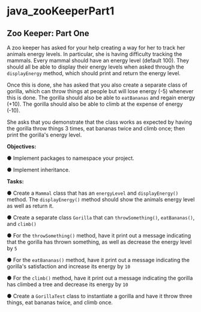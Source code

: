 # java_zooKeeperPart1

## Zoo Keeper: Part One

A zoo keeper has asked for your help creating a way for her to track her animals energy levels. In particular, she is having difficulty tracking the mammals. Every mammal should have an energy level (default 100). They should all be able to display their energy levels when asked through the ```displayEnergy``` method, which should print and return the energy level.

Once this is done, she has asked that you also create a separate class of gorilla, which can throw things at people but will lose energy (-5) whenever this is done. The gorilla should also be able to ```eatBananas``` and regain energy (+10). The gorilla should also be able to climb at the expense of energy (-10).

She asks that you demonstrate that the class works as expected by having the gorilla throw things 3 times, eat bananas twice and climb once; then print the gorilla's energy level.

**Objectives:**

● Implement packages to namespace your project.

● Implement inheritance.

**Tasks:**

● Create a ```Mammal``` class that has an ```energyLevel``` and ```displayEnergy()``` method. The ```displayEnergy()``` method should show the animals energy level as well as return it.

● Create a separate class ```Gorilla``` that can ```throwSomething()```, ```eatBananas()```, and ```climb()```

● For the ```throwSomething()``` method, have it print out a message indicating that the gorilla has thrown something, as well as decrease the energy level by ```5```

● For the ```eatBananas()``` method, have it print out a message indicating the gorilla's satisfaction and increase its energy by ```10```

● For the ```climb()``` method, have it print out a message indicating the gorilla has climbed a tree and decrease its energy by ```10```

● Create a ```GorillaTest``` class to instantiate a gorilla and have it throw three things, eat bananas twice, and climb once.
